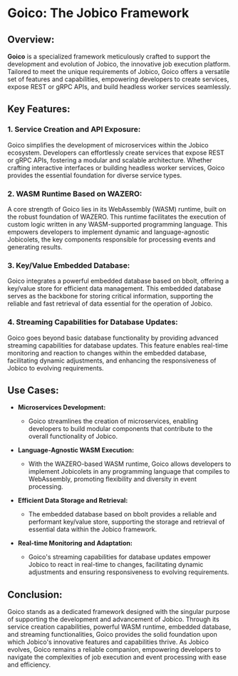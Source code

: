 # Goico: The Jobico Framework

## Overview:

**Goico** is a specialized framework meticulously crafted to support the development and evolution of Jobico, the innovative job execution platform. Tailored to meet the unique requirements of Jobico, Goico offers a versatile set of features and capabilities, empowering developers to create services, expose REST or gRPC APIs, and build headless worker services seamlessly.

## Key Features:

### 1. Service Creation and API Exposure:

Goico simplifies the development of microservices within the Jobico ecosystem. Developers can effortlessly create services that expose REST or gRPC APIs, fostering a modular and scalable architecture. Whether crafting interactive interfaces or building headless worker services, Goico provides the essential foundation for diverse service types.

### 2. WASM Runtime Based on WAZERO:

A core strength of Goico lies in its WebAssembly (WASM) runtime, built on the robust foundation of WAZERO. This runtime facilitates the execution of custom logic written in any WASM-supported programming language. This empowers developers to implement dynamic and language-agnostic Jobicolets, the key components responsible for processing events and generating results.

### 3. Key/Value Embedded Database:

Goico integrates a powerful embedded database based on bbolt, offering a key/value store for efficient data management. This embedded database serves as the backbone for storing critical information, supporting the reliable and fast retrieval of data essential for the operation of Jobico.

### 4. Streaming Capabilities for Database Updates:

Goico goes beyond basic database functionality by providing advanced streaming capabilities for database updates. This feature enables real-time monitoring and reaction to changes within the embedded database, facilitating dynamic adjustments, and enhancing the responsiveness of Jobico to evolving requirements.

## Use Cases:

- **Microservices Development:**
  - Goico streamlines the creation of microservices, enabling developers to build modular components that contribute to the overall functionality of Jobico.

- **Language-Agnostic WASM Execution:**
  - With the WAZERO-based WASM runtime, Goico allows developers to implement Jobicolets in any programming language that compiles to WebAssembly, promoting flexibility and diversity in event processing.

- **Efficient Data Storage and Retrieval:**
  - The embedded database based on bbolt provides a reliable and performant key/value store, supporting the storage and retrieval of essential data within the Jobico framework.

- **Real-time Monitoring and Adaptation:**
  - Goico's streaming capabilities for database updates empower Jobico to react in real-time to changes, facilitating dynamic adjustments and ensuring responsiveness to evolving requirements.

## Conclusion:

Goico stands as a dedicated framework designed with the singular purpose of supporting the development and advancement of Jobico. Through its service creation capabilities, powerful WASM runtime, embedded database, and streaming functionalities, Goico provides the solid foundation upon which Jobico's innovative features and capabilities thrive. As Jobico evolves, Goico remains a reliable companion, empowering developers to navigate the complexities of job execution and event processing with ease and efficiency.